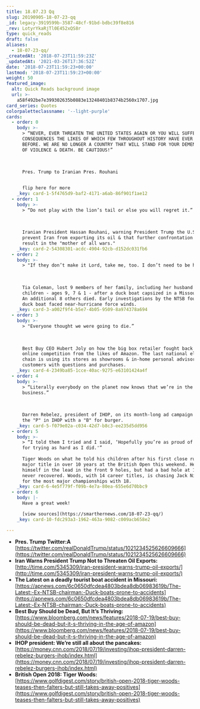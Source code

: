 ```yaml
---
title: 18.07.23 Qq
slug: 20190905-18-07-23-qq
_id: legacy-3919599b-3587-48cf-91bd-bdbc39f8e816
_rev: LotyrYkaRjTl0E452xQS8r
type: quick_reads
draft: false
aliases:
  - 18-07-23-qq/
_createdAt: '2018-07-23T11:59:23Z'
_updatedAt: '2021-03-26T17:36:52Z'
date: '2018-07-23T11:59:23+00:00'
lastmod: '2018-07-23T11:59:23+00:00'
weight: 50
featured_image:
  alt: Quick Reads background image
  url: >-
    a58f492be7e399302635b0883e13248401b8374b2560x1707.jpg
card_series: Quotes
colorpaletteclassname: '--light-purple'
cards:
  - order: 0
    body: >-
      > “NEVER, EVER THREATEN THE UNITED STATES AGAIN OR YOU WILL SUFFER
      CONSEQUENCES THE LIKES OF WHICH FEW THROUGHOUT HISTORY HAVE EVER SUFFERED
      BEFORE. WE ARE NO LONGER A COUNTRY THAT WILL STAND FOR YOUR DEMENTED WORDS
      OF VIOLENCE & DEATH. BE CAUTIOUS!”  
        
        
        
      Pres. Trump to Iranian Pres. Rouhani


      flip here for more
    _key: card-1-5f4765d9-baf2-4171-a6ab-86f901f1ae12
  - order: 1
    body: >-
      > “Do not play with the lion’s tail or else you will regret it.”  
        
        
        
      Iranian President Hassan Rouhani, warning President Trump the U.S. cannot
      prevent Iran from exporting its oil & that further confrontation will
      result in the "mother of all wars."
    _key: card-2-54308301-acdc-4904-92cb-d152dc031fb6
  - order: 2
    body: >-
      > "If they don’t make it Lord, take me, too. I don’t need to be here.’’  
        
        
        
      Tia Coleman, lost 9 members of her family, including her husband and three
      children - ages 9, 7 & 1 - after a duck boat capsized in a Missouri lake.
      An additional 8 others died. Early investigations by the NTSB found the
      duck boat faced near-hurricane force winds.
    _key: card-3-a002f9f4-b5e7-4b05-9509-8a974378a694
  - order: 3
    body: >-
      > "Everyone thought we were going to die.”  
        
        
        
      Best Buy CEO Hubert Joly on how the big box retailer fought back against
      online competition from the likes of Amazon. The last national electronics
      chain is using its stores as showrooms & in-home personal advisors to help
      customers with questions and purchases.
    _key: card-4-2349ba85-1cce-40ac-9275-e63101424a4f
  - order: 4
    body: >-
      > “Literally everybody on the planet now knows that we’re in the burger
      business.”  
        
        
        
      Darren Rebelez, president of IHOP, on its month-long ad campaign replacing
      the "P" in IHOP with a "B" for burger.
    _key: card-5-f079e02a-c034-42d7-b8c3-ee235d5dd956
  - order: 5
    body: >-
      > “I told them I tried and I said, ‘Hopefully you’re as proud of your pops
      for trying as hard as I did.'”  
        
      Tiger Woods on what he told his children after his first close run at a
      major title in over 10 years at the British Open this weekend. He put
      himself in the lead in the front 9 holes, but had a bad hole at 11 and
      never recovered. Woods, with 14 career titles, is chasing Jack Nicklaus
      for the most major championships with 18.
    _key: card-6-4e5f779f-f09b-4e7a-80ea-655e6d70bbc9
  - order: 6
    body: |-
      Have a great week!

      [view sources](https://smarthernews.com/18-07-23-qq/)
    _key: card-10-fdc293a3-1962-463a-9082-c009acb658e2

---
```

* **Pres. Trump Twitter:A**  
[https://twitter.com/realDonaldTrump/status/1021234525626609666](https://twitter.com/realDonaldTrump/status/1021234525626609666)
* **Iran Warns President Trump Not to Threaten Oil Exports:**  
[http://time.com/5345309/iran-president-warns-trump-oil-exports/](http://time.com/5345309/iran-president-warns-trump-oil-exports/)
* **The Latest on a deadly tourist boat accident in Missouri:**  
[https://apnews.com/6c0650dfcdea4803bdea8db06983619b/The-Latest:-Ex-NTSB-chairman:-Duck-boats-prone-to-accidents](https://apnews.com/6c0650dfcdea4803bdea8db06983619b/The-Latest:-Ex-NTSB-chairman:-Duck-boats-prone-to-accidents)
* **Best Buy Should be Dead, But It’s Thriving:**  
[https://www.bloomberg.com/news/features/2018-07-19/best-buy-should-be-dead-but-it-s-thriving-in-the-age-of-amazon](https://www.bloomberg.com/news/features/2018-07-19/best-buy-should-be-dead-but-it-s-thriving-in-the-age-of-amazon)
* **IHOP president: We’re still all about the pancakes:** [https://money.cnn.com/2018/07/19/investing/ihop-president-darren-rebelez-burgers-ihob/index.html](https://money.cnn.com/2018/07/19/investing/ihop-president-darren-rebelez-burgers-ihob/index.html)
* **British Open 2018: Tiger Woods:**  
[https://www.golfdigest.com/story/british-open-2018-tiger-woods-teases-then-falters-but-still-takes-away-positives](https://www.golfdigest.com/story/british-open-2018-tiger-woods-teases-then-falters-but-still-takes-away-positives)